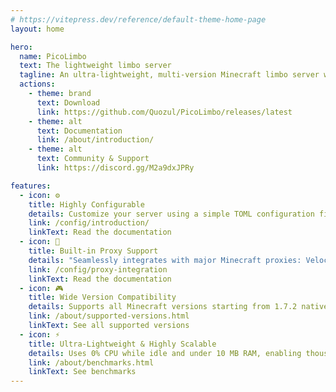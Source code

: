 ```yaml
---
# https://vitepress.dev/reference/default-theme-home-page
layout: home

hero:
  name: PicoLimbo
  text: The lightweight limbo server
  tagline: An ultra-lightweight, multi-version Minecraft limbo server written in Rust
  actions:
    - theme: brand
      text: Download
      link: https://github.com/Quozul/PicoLimbo/releases/latest
    - theme: alt
      text: Documentation
      link: /about/introduction/
    - theme: alt
      text: Community & Support
      link: https://discord.gg/M2a9dxJPRy

features:
  - icon: ⚙️
    title: Highly Configurable
    details: Customize your server using a simple TOML configuration file, including welcome message, spawn dimension, server list MOTD, and more.
    link: /config/introduction/
    linkText: Read the documentation
  - icon: 🔀
    title: Built-in Proxy Support
    details: "Seamlessly integrates with major Minecraft proxies: Velocity, BungeeCord and BungeeGuard authentication"
    link: /config/proxy-integration
    linkText: Read the documentation
  - icon: 🎮
    title: Wide Version Compatibility
    details: Supports all Minecraft versions starting from 1.7.2 natively, no need for ViaVersion or additional compatibility layers
    link: /about/supported-versions.html
    linkText: See all supported versions
  - icon: ⚡
    title: Ultra-Lightweight & Highly Scalable
    details: Uses 0% CPU while idle and under 10 MB RAM, enabling thousands of concurrent players thanks to Rust’s asynchronous runtime and efficient design
    link: /about/benchmarks.html
    linkText: See benchmarks
---
```

